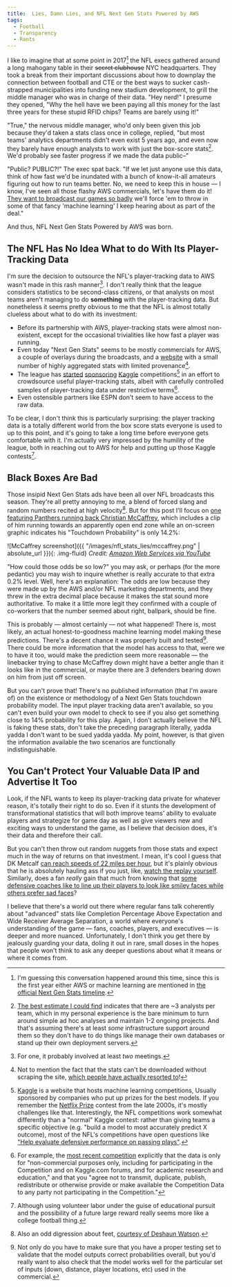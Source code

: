 ```yaml
---
title:  Lies, Damn Lies, and NFL Next Gen Stats Powered by AWS
tags:
  - Football
  - Transparency
  - Rants
---
```


I like to imagine that at some point in 2017[^2017] the NFL execs gathered
around a long mahogany table in their <del>secret clubhouse</del> 
NYC headquarters. They took a break from their important discussions
about how to downplay the connection between football and CTE
or the best ways to sucker cash-strapped municipalities into funding
new stadium development, to grill the middle manager who was in charge of
their data. "Hey nerd!" I presume they opened, "Why the hell have we
been paying all this money for the last three years for these stupid 
RFID chips? Teams are barely using it!" 

<!--more-->

"True," the nervous middle manager, who'd only been given this job because
they'd taken a stats class once in college, replied, "but most teams' analytics
departments didn't even exist 5 years ago, and even now they barely 
have enough analysts to work with just the box-score stats[^analysts].
We'd probably see faster progress if we made the data public–"

"Public? PUBLIC?!" The exec spat back. "If we let just anyone
use this data, think of how fast we'd be inundated with a bunch
of know-it-all amateurs figuring out how to run teams better. 
No, we need to keep this in house — I know, I've seen all those
flashy AWS commercials, let's have them do it! [They want to 
broadcast our games so badly](https://www.cbssports.com/nfl/news/amazon-wins-huge-bidding-war-to-stream-thursday-night-football-games-in-2017/) 
we'll force 'em to throw in some of that fancy 'machine learning' I keep
hearing about as part of the deal."

And thus, NFL Next Gen Stats Powered by AWS was born.

## The NFL Has No Idea What to do With Its Player-Tracking Data
I'm sure the decision to outsource the NFL's player-tracking data
to AWS wasn't made in this rash manner[^meetings]. I don't really
think that the league considers statistics to be second-class
citizens, or that analysts on most teams aren't managing to do
**something** with the player-tracking data. But nonetheless it
seems pretty obvious to me that the NFL is almost totally clueless about what
to do with its investment:
* Before its partnership with AWS, player-tracking stats were almost
  non-existent, except for the occasional trivialities like how fast
  a player was running.
* Even today "Next Gen Stats" seems to be mostly commercials for AWS, a couple
  of overlays during the broadcasts, and a [website](https://nextgenstats.nfl.com/)
  with a small number of highly aggregated stats with limited provenance[^download].
* The league has 
  [started](https://www.kaggle.com/c/nfl-big-data-bowl-2020) 
  [sponsoring](https://www.kaggle.com/c/nfl-impact-detection) 
  [Kaggle](https://www.kaggle.com/c/nfl-playing-surface-analytics) 
  competitions[^kaggle] in an effort to crowdsource useful player-tracking stats,
  albeit with carefully
  controlled samples of player-tracking data under restrictive terms[^terms].
* Even ostensible partners like ESPN don't seem to have access to the raw data.

To be clear, I don't think this is particularly surprising: the
player tracking data is a totally different world from the box
score stats everyone is used to up to this point, and it's going
to take a long time before everyone gets comfortable with it. I'm
actually very impressed by the humility of the league, both in
reaching out to AWS for help and putting up those Kaggle contests[^college].

## Black Boxes Are Bad

Those insipid Next Gen Stats ads have been all over NFL broadcasts this season.
They're all pretty annoying to me, a blend of forced slang and
random numbers recited at high velocity[^feet]. But for this post I'll focus on [one 
featuring Panthers running back Christian McCaffrey](https://www.youtube.com/watch?v=bGqoSBSh1hA&feature=emb_title),
which includes a clip of him running towards an apparently open end zone while an
on-screen graphic indicates his "Touchdown Probability" is only 14.2%:

![McCaffrey screenshot]({{ "/images/nfl_stats_lies/mccaffrey.png" | absolute_url }}){: .img-fluid}
_Credit: [Amazon Web Services via YouTube](https://www.youtube.com/watch?v=bGqoSBSh1hA&feature=emb_title)_

"How could those odds be so low?" you may ask, or perhaps (for the more pedantic) you may wish to inquire
whether is really accurate to that extra 0.2% level. Well, here's an explanation: The odds are low
because they were made up by the AWS and/or NFL marketing departments, and they threw in the extra decimal
place because it makes the stat sound more authoritative. To make it a little more legit they confirmed with a
couple of co-workers that the number seemed about right, ballpark, should be fine.

This is probably — almost certainly — not what happened! There is, most likely, an actual honest-to-goodness
machine learning model making these predictions. There's a decent chance it was properly built and tested[^methodology]. 
There could be more information that the model has access to that, were we to have it too, would make the prediction 
seem more reasonable — the linebacker trying to chase McCaffrey down might have a 
better angle than it looks like in the commercial, or maybe there are 3 defenders bearing down on
him from just off screen. 

But you can't prove that! There's no published information (that I'm aware of) on the existence or methodology of
a Next Gen Stats touchdown probability model. The input player tracking data aren't available, so you 
can't even build your own model to check to see if you also get something close to 14% probability for this play.
Again, I don't actually believe the NFL is faking these stats, don't take the 
preceding paragraph literally, yadda yadda I don't want to be sued yadda yadda. My point, however, is that 
given the information available the two scenarios are functionally indistinguishable. 


## You Can't Protect Your Valuable Data IP and Advertise It Too 
Look, if the NFL wants to keep its player-tracking data private for whatever reason, it's totally
their right to do so. Even if it stunts the development of transformational statistics
that will both improve teams' ability to evaluate players and strategize for game day as well
as give viewers new and exciting ways to understand the game, as I believe that decision does, it's
their data and therefore their call.

But you can't then throw out random nuggets from those stats and expect much in the way
of returns on that investment. I mean, it's cool I guess that DK Metcalf 
[can reach speeds of 22 miles per hour](https://twitter.com/NextGenStats/status/1320537210475683840), 
but it's
plainly obvious that he is absolutely hauling ass if you just, like, 
[watch the replay yourself](https://www.youtube.com/watch?v=dKTorclPR40). Similarly, does a fan _really_ gain
that much from knowing that [some defensive coaches like to line up their players to look like smiley faces while
others prefer sad faces](https://twitter.com/NextGenStats/status/1351995519405596679)?

I believe that there's a world out there where regular fans talk coherently about "advanced" stats
like Completion Percentage Above Expectation and Wide Receiver Average Separation, a world where 
everyone's understanding of the game — fans, coaches, players, and executives — is deeper and more
nuanced. Unfortunately, I don't think you get there by jealously guarding your data, doling it out in
rare, small doses in the hopes that people won't think to ask any deeper questions about what it means
or where it comes from.  


[^2017]:
    I'm guessing this conversation happened around this time, since 
    this is the first year either AWS or machine learning are mentioned
    in 
    [the official Next Gen Stats timeline](https://operations.nfl.com/gameday/technology/nfl-next-gen-stats/).

[^meetings]:
    For one, it probably involved at least _two_ meetings.

[^analysts]:
    [The best estimate I could find](https://www.espn.com/nfl/story/_/id/29939438/2020-nfl-analytics-survey-which-teams-most-least-analytically-inclined)
    indicates that there are ~3 analysts per team, which in my personal experience
    is the bare minimum to turn around simple ad hoc analyses and maintain 1-2
    ongoing projects. And that's assuming there's at least _some_ infrastructure
    support around them so they don't have to do things like manage their
    own databases or stand up their own deployment servers. 
    
[^download]:
    Not to mention the fact that the stats can't be downloaded without
    scraping the site, [which people have actually resorted to](https://arxiv.org/abs/1906.03339)!  
    
[^kaggle]:
    [Kaggle](https://www.kaggle.com/) is a website that hosts machine learning competitions,
    Usually sponsored by companies who put up prizes for the best
    models. If you remember the [Netflix Prize](https://en.wikipedia.org/wiki/Netflix_Prize)
    contest from the late 2000s, it's mostly challenges like that. Interestingly,
    the NFL competitions work somewhat differently than a "normal"
    Kaggle contest: rather than giving teams a specific objective
    (e.g. "build a model to most accurately predict X outcome),
    most of the NFL's competitions have open questions like 
    ["Help evaluate defensive performance on passing plays"](https://www.kaggle.com/c/nfl-big-data-bowl-2021/overview).
    
[^terms]:
    For example, the [most recent competition](https://www.kaggle.com/c/nfl-big-data-bowl-2021/rules)
    explicitly that the data is only for "non-commercial purposes only, including for participating in 
    the Competition and on Kaggle.com forums, and for academic research 
    and education," and that you "agree not to transmit, duplicate, publish, 
    redistribute or otherwise provide or make available the Competition Data 
    to any party not participating in the Competition."
    
[^college]:
    Although using volunteer labor under the guise of educational
    pursuit and the possibility of a future large reward really
    seems more like a college football thing. 
    
[^feet]:
    Also an odd digression about feet, [courtesy of Deshaun Watson](https://www.youtube.com/watch?v=Ayk3zTrs58A).

[^methodology]:
    Not only do you have to make sure that you have a proper testing set to validate that the model outputs correct
    probabilities overall, but you'd really want to also check that the model works well for the particular set of
    inputs (down, distance, player locations, etc) used in the commercial.